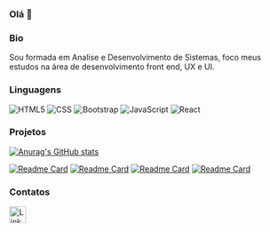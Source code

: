 ### Olá 👋

### Bio
Sou formada em Analise e Desenvolvimento de Sistemas, foco meus estudos na área de desenvolvimento front end, UX e UI.

### Linguagens
![HTML5](https://img.shields.io/badge/HTML5-E34F26?style=for-the-badge&logo=html5&logoColor=white)
![CSS](https://img.shields.io/badge/CSS3-1572B6?style=for-the-badge&logo=css3&logoColor=white)
![Bootstrap](https://img.shields.io/badge/Bootstrap-563D7C?style=for-the-badge&logo=bootstrap&logoColor=white)
![JavaScript](https://img.shields.io/badge/JavaScript-323330?style=for-the-badge&logo=javascript&logoColor=F7DF1E)
![React](https://img.shields.io/badge/React-20232A?style=for-the-badge&logo=react&logoColor=61DAFB)

### Projetos

[![Anurag's GitHub stats](https://github-readme-stats.vercel.app/api?username=paolalemes&show_icons=true&theme=tokyonight)](https://github.com/anuraghazra/github-readme-stats)

[![Readme Card](https://github-readme-stats.vercel.app/api/pin/?username=paolalemes&repo=paolalemes.github.io)](https://github.com/anuraghazra/github-readme-stats)
[![Readme Card](https://github-readme-stats.vercel.app/api/pin/?username=paolalemes&repo=pedrapapeltesoura)](https://github.com/anuraghazra/github-readme-stats)
[![Readme Card](https://github-readme-stats.vercel.app/api/pin/?username=paolalemes&repo=timerProject)](https://github.com/anuraghazra/github-readme-stats)
[![Readme Card](https://github-readme-stats.vercel.app/api/pin/?username=paolalemes&repo=CoinGame)](https://github.com/anuraghazra/github-readme-stats)

### Contatos

[<img src="https://img.shields.io/badge/LinkedIn-0077B5?style=for-the-badge&logo=linkedin&logoColor=white" alt="LinkedIn" height=30>](https://www.linkedin.com/in/paola-lemes-52519217b/)
